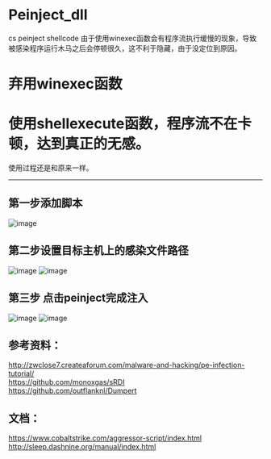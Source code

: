 # Peinject_dll
cs peinject shellcode
由于使用winexec函数会有程序流执行缓慢的现象，导致被感染程序运行木马之后会停顿很久，这不利于隐藏，由于没定位到原因。
# 弃用winexec函数
# 使用shellexecute函数，程序流不在卡顿，达到真正的无感。
使用过程还是和原来一样。
***
## 第一步添加脚本
![image](https://github.com/m0ngo0se/Peinject_dll/blob/master/images/1.jpg)
## 第二步设置目标主机上的感染文件路径
![image](https://github.com/m0ngo0se/Peinject_dll/blob/master/images/2.jpg)
![image](https://github.com/m0ngo0se/Peinject_dll/blob/master/images/3.jpg)
## 第三步 点击peinject完成注入
![image](https://github.com/m0ngo0se/Peinject_dll/blob/master/images/4.jpg)
![image](https://github.com/m0ngo0se/Peinject_dll/blob/master/images/5.jpg)  
  
## 参考资料：
http://zwclose7.createaforum.com/malware-and-hacking/pe-infection-tutorial/  
https://github.com/monoxgas/sRDI  
https://github.com/outflanknl/Dumpert  
## 文档：
https://www.cobaltstrike.com/aggressor-script/index.html  
http://sleep.dashnine.org/manual/index.html  
